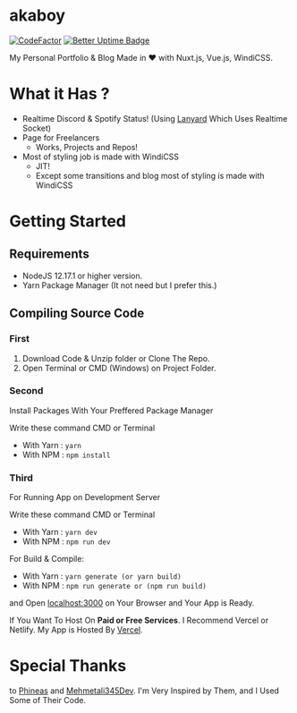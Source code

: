 # akaboy


[![CodeFactor](https://www.codefactor.io/repository/github/phpxcoder/php/badge)](https://www.codefactor.io/repository/github/phpxcoder/php)
[![Better Uptime Badge](https://betteruptime.com/status-badges/v1/monitor/gceh.svg)](https://status.codevizag.com)

My Personal Portfolio & Blog Made in ♥ with Nuxt.js, Vue.js, WindiCSS.


# What it Has ?

- Realtime Discord & Spotify Status! (Using [Lanyard](https://github.com/Phineas/lanyard) Which Uses Realtime Socket)
- Page for Freelancers
    - Works, Projects and Repos!
- Most of styling job is made with WindiCSS
    - JIT!
    - Except some transitions and blog most of styling is made with WindiCSS

# Getting Started

## Requirements

- NodeJS 12.17.1 or higher version.
- Yarn Package Manager (It not need but I prefer this.)

## Compiling Source Code

### First
 1. Download Code & Unzip folder or Clone The Repo.
 2. Open Terminal or CMD (Windows) on Project Folder.  
### Second
Install Packages With Your Preffered Package Manager

Write these command CMD or Terminal
 - With Yarn : ```yarn```
 - With NPM : ```npm install```

### Third
For Running App on Development Server

Write these command CMD or Terminal

 - With Yarn : ```yarn dev```
 - With NPM : ```npm run dev```

For Build & Compile:

 - With Yarn : ```yarn generate (or yarn build)```
 - With NPM : ```npm run generate or (npm run build)```

and Open [localhost:3000](http://localhost:3000) on Your Browser and Your App is Ready.

If You Want To Host On **Paid or Free Services**. I Recommend Vercel or Netlify. My App is Hosted By [Vercel](https://vercel.com).

# Special Thanks
to [Phineas](https://github.com/Phineas) and [Mehmetali345Dev](https://github.com/Mehmetali345Dev). I'm Very Inspired by Them, and I Used Some of Their Code.
